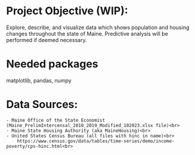 # Project Objective (WIP):<br>
Explore, describe, and visualize data which shows population and housing changes throughout the state of Maine. Predictive analysis will be performed if deemed necessary.<br>


# Needed packages<br>
matplotlib, pandas, numpy<br>



# Data Sources:<br> 
    - Maine Office of the State Economist (Maine_PrelimIntercensal_2010_2019_Modified_102023.xlsx file)<br>
    - Maine State Housing Authority (aka MaineHousing)<br>
    - United States Census Bureau (all files with hinc in name)<br>
        https://www.census.gov/data/tables/time-series/demo/income-poverty/cps-hinc.html<br>
